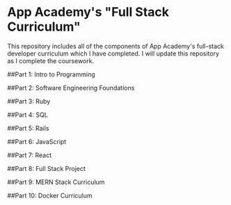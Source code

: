 # App Academy's "Full Stack Curriculum"
This repository includes all of the components of App Academy's full-stack developer curriculum which I have completed. I will update this repository as I complete the coursework.

##Part 1: Intro to Programming

##Part 2: Software Engineering Foundations

##Part 3: Ruby

##Part 4: SQL

##Part 5: Rails

##Part 6: JavaScript

##Part 7: React

##Part 8: Full Stack Project

##Part 9: MERN Stack Curriculum

##Part 10: Docker Curriculum


